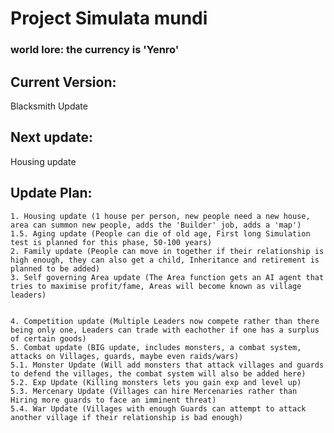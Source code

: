 # Project Simulata mundi

### world lore: the currency is 'Yenro'

## Current Version: 
Blacksmith Update

## Next update: 
Housing update

## Update Plan:

    1. Housing update (1 house per person, new people need a new house, area can summon new people, adds the 'Builder' job, adds a 'map')
    1.5. Aging update (People can die of old age, First long Simulation test is planned for this phase, 50-100 years)
    2. Family update (People can move in together if their relationship is high enough, they can also get a child, Inheritance and retirement is planned to be added)
    3. Self governing Area update (The Area function gets an AI agent that tries to maximise profit/fame, Areas will become known as village leaders)


    4. Competition update (Multiple Leaders now compete rather than there being only one, Leaders can trade with eachother if one has a surplus of certain goods)
    5. Combat update (BIG update, includes monsters, a combat system, attacks on Villages, guards, maybe even raids/wars)
    5.1. Monster Update (Will add monsters that attack villages and guards to defend the villages, the combat system will also be added here)
    5.2. Exp Update (Killing monsters lets you gain exp and level up)
    5.3. Mercenary Update (Villages can hire Mercenaries rather than Hiring more guards to face an imminent threat)
    5.4. War Update (Villages with enough Guards can attempt to attack another village if their relationship is bad enough)
